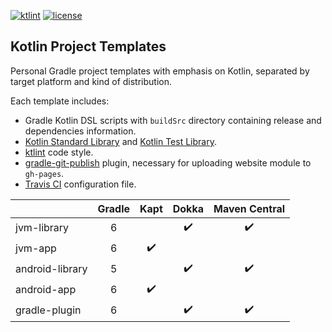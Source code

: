 [![ktlint](https://img.shields.io/badge/code%20style-%E2%9D%A4-FF4081.svg)](https://ktlint.github.io/)
[![license](https://img.shields.io/github/license/hendraanggrian/kt-project-templates)](http://www.apache.org/licenses/LICENSE-2.0)

Kotlin Project Templates
------------------------
Personal Gradle project templates with emphasis on Kotlin, separated by target platform and kind of distribution.

Each template includes:
* Gradle Kotlin DSL scripts with `buildSrc` directory containing release and dependencies information.
* [Kotlin Standard Library] and [Kotlin Test Library].
* [ktlint] code style.
* [gradle-git-publish] plugin, necessary for uploading website module to `gh-pages`.
* [Travis CI] configuration file.

|                 | Gradle |        Kapt        |        Dokka       |    Maven Central   |
|-----------------|:------:|:------------------:|:------------------:|:------------------:|
| jvm-library     |    6   |                    | :heavy_check_mark: | :heavy_check_mark: |
| jvm-app         |    6   | :heavy_check_mark: |                    |                    |
| android-library |    5   |                    | :heavy_check_mark: | :heavy_check_mark: |
| android-app     |    6   | :heavy_check_mark: |                    |                    |
| gradle-plugin   |    6   |                    | :heavy_check_mark: | :heavy_check_mark: |

[Kotlin Standard Library]: https://kotlinlang.org/api/latest/jvm/stdlib/
[Kotlin Test Library]: https://kotlinlang.org/api/latest/kotlin.test/
[ktlint]: https://github.com/pinterest/ktlint
[gradle-git-publish]: https://github.com/ajoberstar/gradle-git-publish
[Travis CI]: https://travis-ci.com